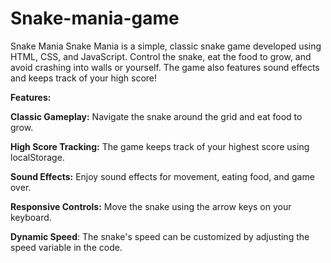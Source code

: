 # Snake-mania-game



Snake Mania
Snake Mania is a simple, classic snake game developed using HTML, CSS, and JavaScript. Control the snake, eat the food to grow, and avoid crashing into walls or yourself. The game also features sound effects and keeps track of your high score!


**Features:**

**Classic Gameplay:** Navigate the snake around the grid and eat food to grow.

**High Score Tracking:** The game keeps track of your highest score using localStorage.

**Sound Effects:** Enjoy sound effects for movement, eating food, and game over.

**Responsive Controls:** Move the snake using the arrow keys on your keyboard.

**Dynamic Speed**: The snake's speed can be customized by adjusting the speed variable in the code.
